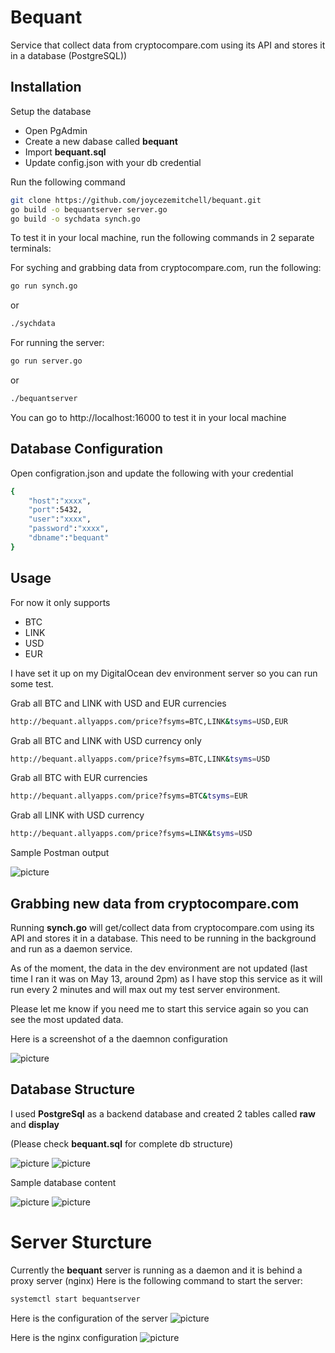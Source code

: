 # Bequant
Service that collect data from cryptocompare.com using its API and stores it in a database (PostgreSQL))

## Installation

Setup the database
- Open PgAdmin
- Create a new dabase called **bequant**
- Import **bequant.sql**
- Update config.json with your db credential

Run the following command
```bash
git clone https://github.com/joycezemitchell/bequant.git 
go build -o bequantserver server.go
go build -o sychdata synch.go
```

To test it in your local machine, run the following commands in 2 separate terminals:

For syching and grabbing data from cryptocompare.com, run the following:

```bash
go run synch.go
```

or

```bash
./sychdata
```


For running the server:

```bash
go run server.go
```

or

```bash
./bequantserver
```

You can go to http://localhost:16000 to test it in your local machine


## Database Configuration
Open configration.json and update the following with your credential

```bash
{
    "host":"xxxx",
    "port":5432,
    "user":"xxxx",
    "password":"xxxx",
    "dbname":"bequant"
}
```


## Usage
For now it only supports 
- BTC
- LINK
- USD
- EUR

I have set it up on my DigitalOcean dev environment  server so you can run some test.

Grab all BTC and LINK with USD and EUR currencies
```sh
http://bequant.allyapps.com/price?fsyms=BTC,LINK&tsyms=USD,EUR
```
Grab all BTC and LINK with USD currency only
```sh
http://bequant.allyapps.com/price?fsyms=BTC,LINK&tsyms=USD
```
Grab all BTC with EUR currencies
```sh
http://bequant.allyapps.com/price?fsyms=BTC&tsyms=EUR
```

Grab all LINK with USD currency 
```sh
http://bequant.allyapps.com/price?fsyms=LINK&tsyms=USD
```

Sample Postman output

![picture](images/postman.PNG)

## Grabbing new data from cryptocompare.com
Running **synch.go** will get/collect data from cryptocompare.com using its API and stores it in a database. This need to be running in the background and run as a daemon service. 

As of the moment, the data in the dev environment are not updated (last time I  ran it was on May 13, around 2pm) as I have stop this service as it will run every 2 minutes and will max out my test server environment.

Please let me know if you need me to start this service again so you can see the most updated data.

Here is a screenshot of a the daemnon configuration


![picture](images/im1.PNG)

## Database Structure
I used **PostgreSql** as a backend database and created 2 tables called **raw** and **display**

(Please check **bequant.sql** for complete db structure)

![picture](images/raw.PNG)
![picture](images/display.PNG)


Sample database content

![picture](images/rawc.PNG)
![picture](images/displayc.PNG)


# Server Sturcture
Currently the **bequant** server is running as a daemon and it is behind a proxy server (nginx)
Here is the following command to start the server:
```bash
systemctl start bequantserver
```


Here is the configuration of the server
![picture](images/system.PNG)

Here is the nginx configuration
![picture](images/nginx.PNG)




